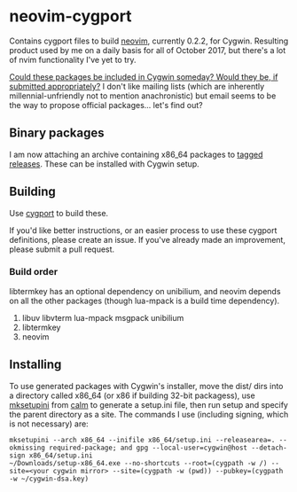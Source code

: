 # neovim-cygport
Contains cygport files to build [neovim](https://neovim.io/), currently 0.2.2, for Cygwin.  Resulting product used by me on a daily basis for all of October 2017, but there's a lot of nvim functionality I've yet to try.

[Could these packages be included in Cygwin someday?  Would they be, if submitted appropriately?](https://github.com/cascent/neovim-cygwin/issues/3)  I don't like mailing lists (which are inherently millennial-unfriendly not to mention anachronistic) but email seems to be the way to propose official packages... let's find out?

## Binary packages
I am now attaching an archive containing x86_64 packages to [tagged releases](https://github.com/cascent/neovim-cygwin/releases).  These can be installed with Cygwin setup.

## Building
Use [cygport](https://github.com/cygwinports/cygport) to build these.

If you'd like better instructions, or an easier process to use these cygport definitions, please create an issue.  If you've already made an improvement, please submit a pull request.
 
### Build order
libtermkey has an optional dependency on unibilium, and neovim depends on all the other packages (though lua-mpack is a build time dependency).

1. libuv libvterm lua-mpack msgpack unibilium
1. libtermkey
1. neovim

## Installing
To use generated packages with Cygwin's installer, move the dist/<package> dirs into a directory called x86\_64 (or x86 if building 32-bit packagess), use [mksetupini](https://cygwin.com/git/?p=cygwin-apps/calm.git;a=blob;f=calm/mksetupini.py;h=e7337fe18e77003be43559f1c8a686882d11ded1;hb=bcf17529eb9ca8ae85f1df7d0f39ea9a277fd378) from [calm](https://cygwin.com/git/?p=cygwin-apps/calm.git) to generate a setup.ini file, then run setup and specify the parent directory as a site.  The commands I use (including signing, which is not necessary) are:

    mksetupini --arch x86_64 --inifile x86_64/setup.ini --releasearea=. --okmissing required-package; and gpg --local-user=cygwin@host --detach-sign x86_64/setup.ini
    ~/Downloads/setup-x86_64.exe --no-shortcuts --root=(cygpath -w /) --site=<your cygwin mirror> --site=(cygpath -w (pwd)) --pubkey=(cygpath -w ~/cygwin-dsa.key)
